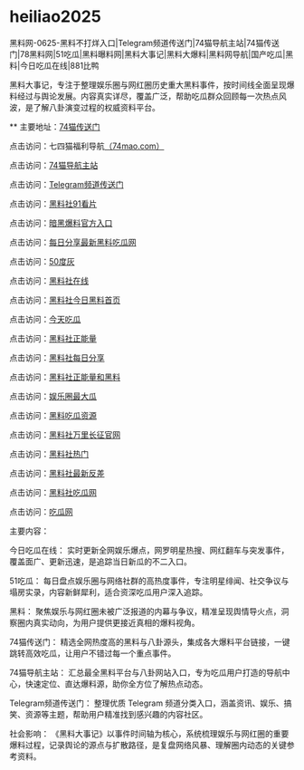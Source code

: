 # heiliao2025
黑料网-0625-黑料不打烊入口|Telegram频道传送门|74猫导航主站|74猫传送门|78黑料网|51吃瓜|黑料曝料网|黑料大事记|黑料大爆料|黑料网导航|国产吃瓜|黑料|今日吃瓜在线|881比鸭

黑料大事记，专注于整理娱乐圈与网红圈历史重大黑料事件，按时间线全面呈现爆料经过与舆论发展。内容真实详尽，覆盖广泛，帮助吃瓜群众回顾每一次热点风波，是了解八卦演变过程的权威资料平台。

** 主要地址：<a href="https://74mao.com/">74猫传送门</a>

点击访问：七四猫福利导航<a href="https://74mao.com/">（74mao.com）</a>

点击访问：<a href="https://74mao.com/">74猫导航主站</a>

点击访问：<a href="https://74mao.com/">Telegram频道传送门</a>

点击访问：<a href="https://hl405.pages.dev/">黑料社91看片</a>

点击访问：<a href="https://hl408.pages.dev/">暗黑爆料官方入口</a>

点击访问：<a href="https://hl410-s2i.pages.dev/">每日分享最新黑料吃瓜网</a>

点击访问：<a href="https://cg66-05.pages.dev/">50度灰</a>

点击访问：<a href="https://cg47-01.pages.dev/">黑料社在线</a>

点击访问：<a href="https://hl419.pages.dev/">黑料社今日黑料首页</a>

点击访问：<a href="https://hl423.pages.dev/">今天吃瓜</a>
	
点击访问：<a href="https://hl396.pages.dev/">黑料社正能量</a>

点击访问：<a href="https://hl397.pages.dev/">黑料社每日分享</a>

点击访问：<a href="https://hl398.pages.dev/">黑料社正能量和黑料</a>

点击访问：<a href="https://hl399.pages.dev/">娱乐圈最大瓜</a>

点击访问：<a href="https://hl400.pages.dev/">黑料吃瓜资源</a>

点击访问：<a href="https://hl401.pages.dev/">黑料社万里长征官网</a>

点击访问：<a href="https://hl402.pages.dev/">黑料社热门</a>

点击访问：<a href="https://hl403.pages.dev/">黑料社最新反差</a>

点击访问：<a href="https://hl404.pages.dev/">黑料社吃瓜网</a>

点击访问：<a href="https://hl406.pages.dev/">吃瓜网</a>


主要内容：

今日吃瓜在线： 实时更新全网娱乐爆点，网罗明星热搜、网红翻车与突发事件，覆盖面广、更新迅速，是追踪当日新瓜的不二入口。

51吃瓜： 每日盘点娱乐圈与网络社群的高热度事件，专注明星绯闻、社交争议与塌房实录，内容新鲜犀利，适合资深吃瓜用户深入追踪。

黑料： 聚焦娱乐与网红圈未被广泛报道的内幕与争议，精准呈现舆情导火点，洞察圈内真实动向，为用户提供更接近真相的爆料视角。

74猫传送门： 精选全网热度高的黑料与八卦源头，集成各大爆料平台链接，一键跳转高效吃瓜，让用户不错过每一个重点事件。

74猫导航主站： 汇总最全黑料平台与八卦网站入口，专为吃瓜用户打造的导航中心，快速定位、直达爆料源，助你全方位了解热点动态。

Telegram频道传送门： 整理优质 Telegram 频道分类入口，涵盖资讯、娱乐、搞笑、资源等主题，帮助用户精准找到感兴趣的内容社区。

社会影响：
《黑料大事记》以事件时间轴为核心，系统梳理娱乐与网红圈的重要爆料过程，记录舆论的源点与扩散路径，是复盘网络风暴、理解圈内动态的关键参考资料。
<span style="display:none;">[Canonical link](https://github.com/zs20250625/so78）</span>
